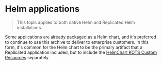 # Helm applications

> This topic applies to both native Helm and Replicated Helm installations.

Some applications are already packaged as a Helm chart, and it's preferred to continue to use this archive to deliver to enterprise customers.
In this form, it's common for the Helm chart to be the primary artifact that a Replicated application included, but to include the [HelmChart KOTS Custom Resources](custom-resource-helmchart) separately.
